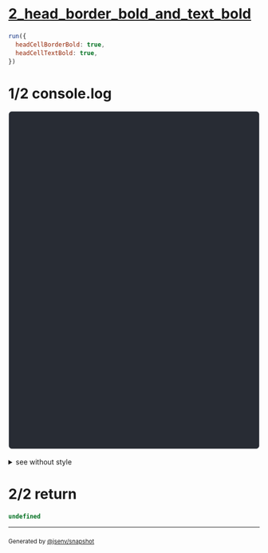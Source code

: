 # [2_head_border_bold_and_text_bold](../../table_head.test.mjs#L162)

```js
run({
  headCellBorderBold: true,
  headCellTextBold: true,
})
```

# 1/2 console.log

![img](console.log.svg)

<details>
  <summary>see without style</summary>

```console
--- a ---
┏━━━━━━━┳━━━━━┓
┃ name  ┃ age ┃
┡━━━━━━━╇━━━━━┩
│ dam   │ 35  │
│ flore │ 30  │
└───────┴─────┘

--- a_rounded ---
┏━━━━━━━┳━━━━━┓
┃ name  ┃ age ┃
┡━━━━━━━╇━━━━━┩
│ dam   │ 35  │
│ flore │ 30  │
╰───────┴─────╯

--- a_double ---
┏━━━━━━━┳━━━━━┓
┃ name  ┃ age ┃
╞═══════╪═════╡
│ dam   │ 35  │
│ flore │ 30  │
└───────┴─────┘

--- a_double_rounded ---
┏━━━━━━━┳━━━━━┓
┃ name  ┃ age ┃
╞═══════╪═════╡
│ dam   │ 35  │
│ flore │ 30  │
╰───────┴─────╯

--- b ---
 name  ┃ age 
───────╀─────
 dam   │ 35  
 flore │ 30  

--- b_double ---
 name  ┃ age 
═══════╪═════
 dam   │ 35  
 flore │ 30  

```

</details>


# 2/2 return

```js
undefined
```

---

<sub>
  Generated by <a href="https://github.com/jsenv/core/tree/main/packages/independent/snapshot">@jsenv/snapshot</a>
</sub>
